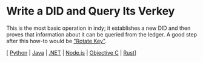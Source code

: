 # Write a DID and Query Its Verkey

This is the most basic operation in indy; it establishes a new DID and
then proves that information about it can be queried from the ledger.
A good step after this how-to would be ["Rotate Key"](../rotate-key/README.md).

[ [Python](python/README.md) | [Java](java/README.md) | [.NET](cs/README.md) | [Node.js](nodejs/README.md) | [Objective C](../not-yet-written.md) | [Rust](rust/README.md)]
